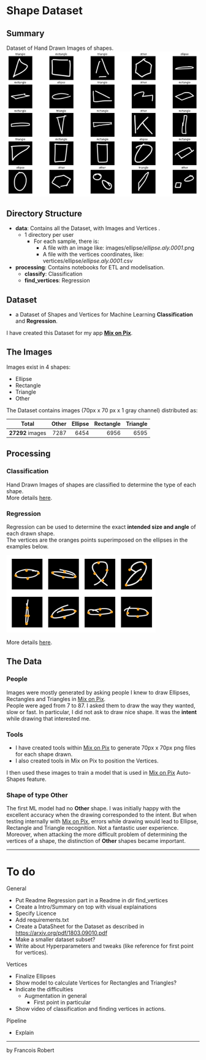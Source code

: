 # Shape Dataset

## Summary
Dataset of Hand Drawn Images of shapes. 
![examples](readme_images/train_images.png)

## Directory Structure
- **data**: Contains all the Dataset, with Images and Vertices .
  - 1 directory per user
    - For each sample, there is:
      - A file with an image like: images/ellipse/*ellipse.aly.0001*.png
      - A file with the vertices coordinates, like: vertices/ellipse/*ellipse.aly.0001*.csv
- **processing**: Contains notebooks for ETL and modelisation.
  - **classify**: Classification
  - **find_vertices**: Regression

## Dataset
- a Dataset of Shapes and Vertices for Machine Learning **Classification** and **Regression**.  

I have created this Dataset for my app **[Mix on Pix](https://apps.apple.com/us/app/mix-on-pix-text-on-photos/id633281586)**.

## The Images 
Images exist in 4 shapes:
- Ellipse
- Rectangle
- Triangle
- Other

The Dataset contains images (70px x 70 px x 1 gray channel) distributed as:

| Total | Other | Ellipse |  Rectangle | Triangle |
| :---------------:|---------------:|---------------:|---------------:|---------------: |
| **27292** images  |  7287  | 6454 |  6956  | 6595 |

## Processing
### Classification
Hand Drawn Images of shapes are classified to determine the type of each shape.   
More details [here](processing/classify/README.md).
### Regression  
Regression can be used to determine the exact **intended size and angle** of each drawn shape.  
The vertices are the oranges points superimposed on the ellipses in the examples below.   

![examples](readme_images/vertices_ell.png)

More details [here](processing/find_vertices/README.md).


## The Data
### People
Images were mostly generated by asking people I knew to draw Ellipses, Rectangles and Triangles in [Mix on Pix](https://apps.apple.com/us/app/mix-on-pix-text-on-photos/id633281586).  
People were aged from 7 to 87. I asked them to draw the way they wanted, slow or fast. In particular, I did not ask to draw nice shape. It was the **intent** while drawing that interested me.
### Tools
- I have created tools within [Mix on Pix](https://apps.apple.com/us/app/mix-on-pix-text-on-photos/id633281586) to generate 70px x 70px png files for each shape drawn.  
- I also created tools in Mix on Pix to position the Vertices.

I then used these images to train a model that is used in [Mix on Pix](https://apps.apple.com/us/app/mix-on-pix-text-on-photos/id633281586) Auto-Shapes feature.
### Shape of type Other
The first ML model had no **Other** shape. I was initially happy with the excellent accuracy when the drawing corresponded to the intent. But when testing internally with [Mix on Pix](https://apps.apple.com/us/app/mix-on-pix-text-on-photos/id633281586), errors while drawing would lead to Ellipse, Rectangle and Triangle recognition. Not a fantastic user experience.    
Moreover, when attacking the more difficult problem of determining the vertices of a shape, the distinction of **Other** shapes became important.


---
# To do
General
- Put Readme Regression part in a Readme in dir find_vertices
- Create a Intro/Summary on top with visual explainations
- Specify Licence
- Add requirements.txt
- Create a DataSheet for the Dataset as described in https://arxiv.org/pdf/1803.09010.pdf  
- Make a smaller dataset subset?
- Write about Hyperparameters and tweaks (like reference for first point for vertices).

Vertices
- Finalize Ellipses
- Show model to calculate Vertices for Rectangles and Triangles?
- Indicate the difficulties
  - Augmentation in general
    - First point in particular
- Show video of classification and finding vertices in actions.    

Pipeline
- Explain

---
by Francois Robert 

